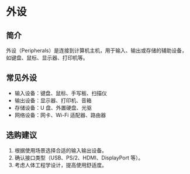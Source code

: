 # 外设

## 简介

外设（Peripherals）是连接到计算机主机，用于输入、输出或存储的辅助设备，如键盘、鼠标、显示器、打印机等。

## 常见外设

- 输入设备：键盘、鼠标、手写板、扫描仪
- 输出设备：显示器、打印机、音箱
- 存储设备：U 盘、外置硬盘、光驱
- 网络设备：网卡、Wi-Fi 适配器、路由器

## 选购建议

1. 根据使用场景选择合适的输入输出设备。
2. 确认接口类型（USB、PS/2、HDMI、DisplayPort 等）。
3. 考虑人体工程学设计，提高使用舒适度。
